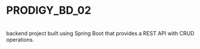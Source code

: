 # PRODIGY_BD_02
<br>
backend project built using Spring Boot that provides a REST API with CRUD operations.
